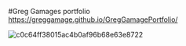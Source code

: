 #Greg Gamages portfolio
https://greggamage.github.io/GregGamagePortfolio/

![c0c64ff38015ac4b0af96b68e63e8722](https://user-images.githubusercontent.com/105221654/168975066-f6cd67a1-4720-4fc5-8550-35cfda8e57cd.png)

